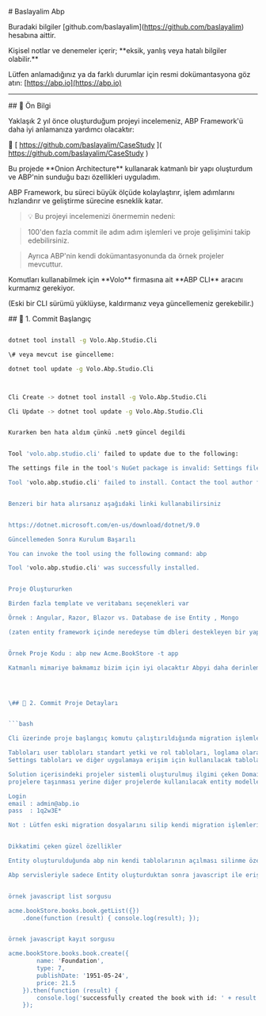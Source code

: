 \# Baslayalim Abp



Buradaki bilgiler \[github.com/baslayalim](https://github.com/baslayalim) hesabına aittir.

Kişisel notlar ve denemeler içerir; \*\*eksik, yanlış veya hatalı bilgiler olabilir.\*\*

Lütfen anlamadığınız ya da farklı durumlar için resmi dokümantasyona göz atın: \[https://abp.io](https://abp.io)



---



\## 📘 Ön Bilgi



Yaklaşık 2 yıl önce oluşturduğum projeyi incelemeniz, ABP Framework'ü daha iyi anlamanıza yardımcı olacaktır:

🔗 \[ https://github.com/baslayalim/CaseStudy ]( https://github.com/baslayalim/CaseStudy )



Bu projede \*\*Onion Architecture\*\* kullanarak katmanlı bir yapı oluşturdum ve ABP'nin sunduğu bazı özellikleri uyguladım.

ABP Framework, bu süreci büyük ölçüde kolaylaştırır, işlem adımlarını hızlandırır ve geliştirme sürecine esneklik katar.



> 💡 Bu projeyi incelemenizi önermemin nedeni:

> 100'den fazla commit ile adım adım işlemleri ve proje gelişimini takip edebilirsiniz.

> Ayrıca ABP'nin kendi dokümantasyonunda da örnek projeler mevcuttur.





Komutları kullanabilmek için \*\*Volo\*\* firmasına ait \*\*ABP CLI\*\* aracını kurmamız gerekiyor.

(Eski bir CLI sürümü yüklüyse, kaldırmanız veya güncellemeniz gerekebilir.)




\## 🧱 1. Commit Başlangıç


```bash

dotnet tool install -g Volo.Abp.Studio.Cli

\# veya mevcut ise güncelleme:

dotnet tool update -g Volo.Abp.Studio.Cli



Cli Create -> dotnet tool install -g Volo.Abp.Studio.Cli

Cli Update -> dotnet tool update -g Volo.Abp.Studio.Cli


Kurarken ben hata aldım çünkü .net9 güncel degildi


Tool 'volo.abp.studio.cli' failed to update due to the following:

The settings file in the tool's NuGet package is invalid: Settings file 'DotnetToolSettings.xml' was not found in the package.

Tool 'volo.abp.studio.cli' failed to install. Contact the tool author for assistance.


Benzeri bir hata alırsanız aşağıdaki linki kullanabilirsiniz


https://dotnet.microsoft.com/en-us/download/dotnet/9.0

Güncellemeden Sonra Kurulum Başarılı

You can invoke the tool using the following command: abp

Tool 'volo.abp.studio.cli' was successfully installed.


Proje Oluştururken

Birden fazla template ve veritabanı seçenekleri var

Örnek : Angular, Razor, Blazor vs. Database de ise Entity , Mongo

(zaten entity framework içinde neredeyse tüm dbleri destekleyen bir yapı mevcut)


Örnek Proje Kodu : abp new Acme.BookStore -t app

Katmanlı mimariye bakmamız bizim için iyi olacaktır Abpyi daha derinlemesine inceleme fırsatımız olabilir




\## 🧱 2. Commit Proje Detayları


```bash

Cli üzerinde proje başlangıç komutu çalıştırıldığında migration işlemlerini yapıyor, yapılmadığı durumlarda DbMigrator Çalıştırılarak Tablolar Oluşturuluyor iki Connection gördüm birincisi Uygulama projesinde ikincisi DbMigrator içerisinde istediğimiz Connection ile degiştirebiliyoruz

Tabloları user tabloları standart yetki ve rol tabloları, loglama olarak serilog kullanılıyor migration içerisinde serilog kendi tablolarınıda oluşturuyor
Settings tabloları ve diğer uygulamaya erişim için kullanılacak tablolar mevcut

Solution içerisindeki projeler sistemli oluşturulmuş ilgimi çeken Domain ve Domain.Shared olması Domain kapsayıcı entityleri içerdiği için diğer
projelere taşınması yerine diğer projelerde kullanılacak entity modellerini Domain.Shared içerisinde konumlandırılmış .

Login 
email : admin@abp.io
pass  : 1q2w3E*

Not : Lütfen eski migration dosyalarını silip kendi migration işlemlerinizi başlatın sonra benim gibi zaman kaybetmeyin


Dikkatimi çeken güzel özellikler

Entity oluşturulduğunda abp nin kendi tablolarının açılması silinme özelliğinin aktif gelmesi, loglama özellikleri, Entity üzerinde en son kim işlem yapmış gibi bilgilerin tutulması, tabloların consol ile haberleşip javascript ile işlemlerin yapılabilmesi, kendisine ait arayüz componentlerinin olması ve daha bir çok özellik kullandıkça daha çok hoşunuza gidiyor, Icrud servisiyle oluşturulan entity için swaggerdan işlem yapılması 

Abp servisleriyle sadece Entity oluşturduktan sonra javascript ile erişim sağlayıyoruz, swagger dan erişim sağlıyoruz tabloları oluşturuyoruz aslında tüm hazır sistemler Abp ye eklenmiş ve hepsi birbirine bağlanmış şekilde hizmet ediyor


örnek javascript list sorgusu

acme.bookStore.books.book.getList({})
    .done(function (result) { console.log(result); });


örnek javascript kayıt sorgusu

acme.bookStore.books.book.create({
        name: 'Foundation',
        type: 7,
        publishDate: '1951-05-24',
        price: 21.5
    }).then(function (result) {
        console.log('successfully created the book with id: ' + result.id);
    });







